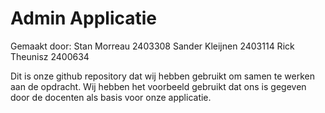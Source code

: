 # Admin Applicatie
Gemaakt door:
Stan Morreau 2403308
Sander Kleijnen 2403114
Rick Theunisz 2400634

Dit is onze github repository dat wij hebben gebruikt om samen te werken aan de opdracht. 
Wij hebben het voorbeeld gebruikt dat ons is gegeven door de docenten als basis voor onze applicatie.
